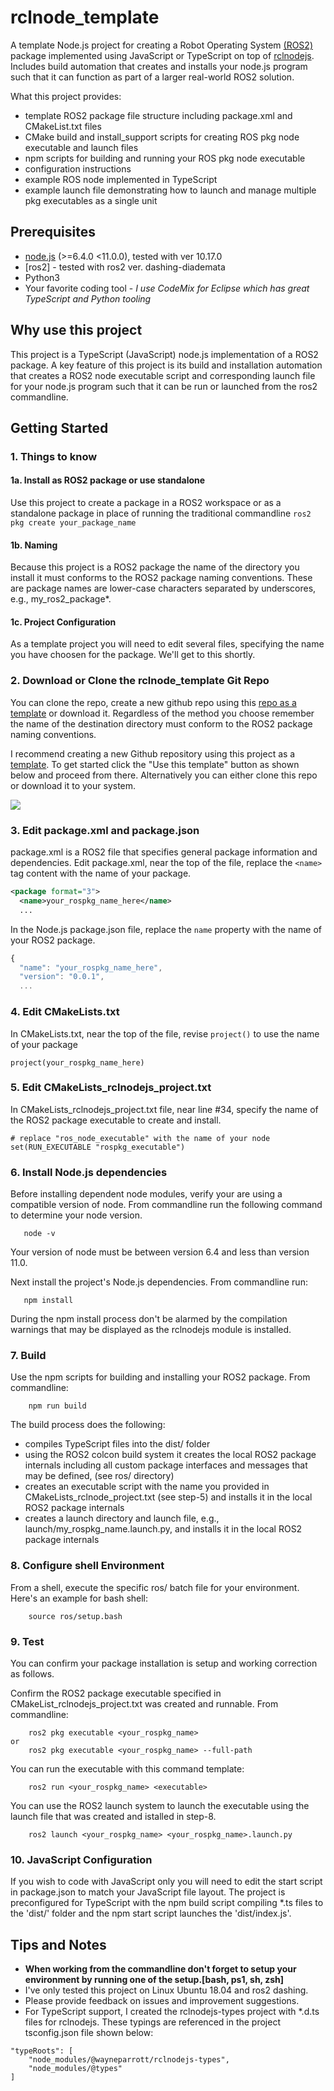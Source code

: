 # rclnode_template
A template Node.js project for creating a Robot Operating System [(ROS2)](https://index.ros.org/doc/ros2/) package implemented using JavaScript or TypeScript on top of [rclnodejs](https://github.com/RobotWebTools/rclnodejs). Includes build automation that creates and installs your node.js program such that it can function as part of a larger real-world ROS2 solution.

What this project provides:
* template ROS2 package file structure including package.xml and CMakeList.txt files
* CMake build and install_support scripts for creating ROS pkg node executable and launch files
* npm scripts for building and running your ROS pkg node executable 
* configuration instructions
* example ROS node implemented in TypeScript
* example launch file demonstrating how to launch and manage multiple pkg executables as a single unit

## Prerequisites
* [node.js]() (>=6.4.0 <11.0.0), tested with ver 10.17.0 
* [ros2] - tested with ros2 ver. dashing-diademata
* Python3 
* Your favorite coding tool - *I use CodeMix for Eclipse which has great TypeScript and Python tooling*

## Why use this project
This project is a TypeScript (JavaScript) node.js implementation of a ROS2 package. A key feature of this project is its build and installation automation that creates a ROS2 node executable script and corresponding launch file for your node.js program such that it can be run or launched from the ros2 commandline. 

## Getting Started
### 1. Things to know
#### 1a. Install as ROS2 package or use standalone
Use this project to create a package in a ROS2 workspace or as a standalone package in place of running the traditional commandline `ros2 pkg create your_package_name` 

#### 1b. Naming
Because this project is a ROS2 package the name of the directory you install it must conforms to the ROS2 package naming conventions. These are package names are lower-case characters separated by underscores, e.g., my_ros2_package*.

#### 1c. Project Configuration
As a template project you will need to edit several files, specifying the name you have choosen for the package. We'll get to this shortly.


### 2. Download or Clone the rclnode_template Git Repo
You can clone the repo, create a new github repo using this [repo as a template](https://help.github.com/en/github/creating-cloning-and-archiving-repositories/creating-a-repository-from-a-template) or download it. Regardless of the method you choose remember the name of the destination directory must conform to the ROS2 package naming conventions. 

I recommend creating a new Github repository using this project as a [template](https://help.github.com/en/github/creating-cloning-and-archiving-repositories/creating-a-repository-from-a-template). To get started click the "Use this template" button as shown below and proceed from there. Alternatively you can either clone this repo or download it to your system. 

![](https://raw.githubusercontent.com/wayneparrott/rclnodejs_template/master/github-template.png)

### 3. Edit package.xml and package.json
package.xml is a ROS2 file that specifies general package information and dependencies. Edit package.xml, near the top of the file, replace the `<name>` tag content with the name of your package.
```xml
<package format="3">
  <name>your_rospkg_name_here</name>
  ...
```

In the Node.js package.json file, replace the `name` property with the name of your ROS2 package.

```javascript
{
  "name": "your_rospkg_name_here",
  "version": "0.0.1",
  ...
  ```

### 4. Edit CMakeLists.txt
In CMakeLists.txt, near the top of the file, revise `project()` to use the name of your package
 ```
project(your_rospkg_name_here)
``` 

### 5. Edit CMakeLists_rclnodejs_project.txt
In CMakeLists_rclnodejs_project.txt file, near line #34, specify the name of the ROS2 package executable to create and install.   
```
# replace "ros_node_executable" with the name of your node
set(RUN_EXECUTABLE "rospkg_executable")
```
### 6. Install Node.js dependencies
Before installing dependent node modules, verify your are using a compatible version of node. From commandline run the following command to determine your node version.
```
   node -v
```
Your version of node must be between version 6.4 and less than version 11.0. 

Next install the project's Node.js dependencies. From commandline run:
```
   npm install
```
During the npm install process don't be alarmed by the compilation warnings that may be displayed as the rclnodejs module is installed.  

### 7. Build
Use the npm scripts for building and installing your ROS2 package. From commandline:
```
    npm run build
```
The build process does the following:
* compiles TypeScript files into the dist/ folder
* using the ROS2 colcon build system it creates the local ROS2 package internals including all custom package interfaces and messages that may be defined, (see ros/ directory)
* creates an executable script with the name you provided in CMakeLists_rclnode_project.txt (see step-5) and installs it in the local ROS2 package internals
* creates a launch directory and launch file, e.g., launch/my_rospkg_name.launch.py, and installs it in the local ROS2 package internals

### 8. Configure shell Environment
From a shell, execute the specific ros/ batch file for your environment. Here's an example for bash shell:
```
    source ros/setup.bash
```

### 9. Test
You can confirm your package installation is setup and working correction as follows.

Confirm the ROS2 package executable specified in CMakeList_rclnodejs_project.txt was created and runnable. From commandline:
```
    ros2 pkg executable <your_rospkg_name>
or
    ros2 pkg executable <your_rospkg_name> --full-path
```
You can run the executable with this command template:
```
    ros2 run <your_rospkg_name> <executable>
```
You can use the ROS2 launch system to launch the executable using the launch file that was created and istalled in step-8.
```
    ros2 launch <your_rospkg_name> <your_rospkg_name>.launch.py
```

### 10. JavaScript Configuration
If you wish to code with JavaScript only you will need to edit the start script in package.json to match your JavaScript file layout. The project is preconfigured for TypeScript with the npm build script compiling *.ts files to the 'dist/' folder and the npm start script launches the 'dist/index.js'. 


## Tips and Notes
* **When working from the commandline don't forget to setup your environment by running one of the setup.[bash, ps1, sh, zsh]**
* I've only tested this project on Linux Ubuntu 18.04 and ros2 dashing. 
* Please provide feedback on issues and improvement suggestions.
* For TypeScript support, I created the rclnodejs-types project with *.d.ts files for rclnodejs. These typings are referenced in the project tsconfig.json file shown below:

```  
"typeRoots": [
    "node_modules/@wayneparrott/rclnodejs-types",
    "node_modules/@types"
]
```




